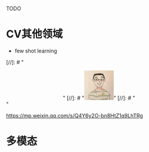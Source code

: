 <!--
.. title: 计算机视觉各领域摘要
.. slug: CV_Basic_knowledge
.. date: 2021-03-20 16:01:18 UTC+08:00
.. tags: CV
.. category: Basic knowledge
.. link: 
.. description: Some Basic knowledge of CV
.. type: text
.. has_math: true
-->

TODO

<!-- TEASER_END -->


# CV其他领域
- few shot learning

[//]: # "<span><div style="text-align: center;">"
[//]: # "![zhaojinjian0000](/images/zhaojinjian0000.thumbnail.jpg)"
[//]: # " </div></span>"

https://mp.weixin.qq.com/s/Q4Y6y2O-bn8HtZ1q9LhTRg

# 多模态